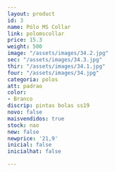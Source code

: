 ```yaml
---
layout: product
id: 3
name: Pólo MS Collar
link: polomscollar
price: 15.3
weight: 500
image: "/assets/images/34.2.jpg"
sec: "/assets/images/34.3.jpg"
thir: "/assets/images/34.1.jpg"
four: "/assets/images/34.jpg"
categoria: polos
att: padrao
color:
- Branco
discrip: pintas bolas ss19
novo: false
maisvendidos: true
stock: nao
new: false
newprice: '21,9'
inicial: false
inicialhat: false

---
```

